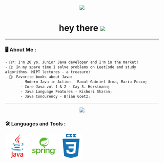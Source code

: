 <div id="header" align="center">
  <img src="https://media.giphy.com/media/1GEATImIxEXVR79Dhk/giphy.gif" width="450"/>
</div>

<h1>
  <div id="header"  align="center">
   hey there
  <img src="https://media.giphy.com/media/hvRJCLFzcasrR4ia7z/giphy.gif" width="50"/>
</h1>
  
  ---
  
  ### 🖥️ About Me :
    - 🙇‍♂️: I'm 20 yo. Junior Java developer and I'm in the market!
    - 🔎: In my spare time I solve problems on LeetCode and study algorithms. MIPT lectures - a treasure)
    - 📖: Favorite books about Java:
           - Modern Java in Action - Raoul-Gabriel Urma, Mario Fusco;
           - Core Java vol 1 & 2 - Cay S. Horstmann;
           - Java Language Features - Kishori Sharan;
           - Java Concurency - Brian Goetz;  
  
  ---
  <div id="header" align="center">
  <img src="https://media.giphy.com/media/oYQ9HRm5Mo7VXeMNVR/giphy.gif" width="250"/>
</div>
  
  ### :hammer_and_wrench: Languages and Tools :
  <div>
        <img src="https://github.com/devicons/devicon/blob/master/icons/java/java-original-wordmark.svg" title="Java" alt="Java" width="80" height="80"/>&nbsp;
    <img src="https://github.com/devicons/devicon/blob/master/icons/spring/spring-original-wordmark.svg" title="Spring" alt="Spring" width="80" height="80"/>&nbsp;
    <img src="https://github.com/devicons/devicon/blob/master/icons/css3/css3-plain-wordmark.svg"  title="CSS3" alt="CSS" width="80" height="80"/>&nbsp;
  </div>
    
  
  
  
